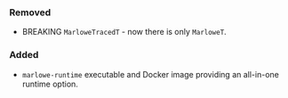 ### Removed

- BREAKING `MarloweTracedT` - now there is only `MarloweT`.

### Added

- `marlowe-runtime` executable and Docker image providing an all-in-one runtime option.
